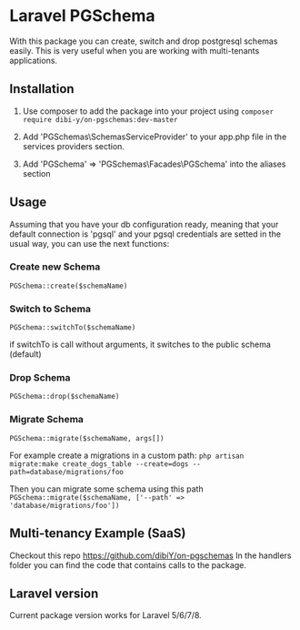 # Laravel PGSchema

With this package you can create, switch and drop postgresql schemas
easily. This is very useful when you are working with multi-tenants
applications.

## Installation

1. Use composer to add the package into your project
using
`composer require dibi-y/on-pgschemas:dev-master`

2. Add 'PGSchemas\SchemasServiceProvider' to your app.php file in the
services providers section.
3. Add 'PGSchema' => 'PGSchemas\Facades\PGSchema' into the aliases
section

## Usage

Assuming that you have your db configuration ready, meaning that
your default connection is 'pgsql' and your pgsql credentials
are setted in the usual way, you can use the next functions:

### Create new Schema

`PGSchema::create($schemaName)`

### Switch to Schema

`PGSchema::switchTo($schemaName)`

if switchTo is call without arguments, it switches to the public
schema (default)

### Drop Schema

`PGSchema::drop($schemaName)`

### Migrate Schema

`PGSchema::migrate($schemaName, args[])`

For example create a migrations in a custom path:
`php artisan migrate:make create_dogs_table --create=dogs --path=database/migrations/foo`

Then you can migrate some schema using this path
`PGSchema::migrate($schemaName, ['--path' => 'database/migrations/foo'])`

## Multi-tenancy Example (SaaS)

Checkout this repo https://github.com/dibiY/on-pgschemas
In the handlers folder you can find the code that contains calls to
the package.


## Laravel version

Current package version works for Laravel 5/6/7/8.
